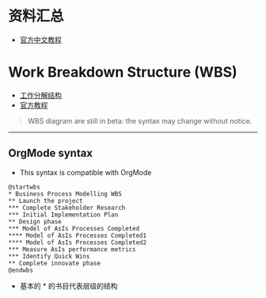 # 资料汇总
- [官方中文教程](https://plantuml.com/zh/)

# Work Breakdown Structure (WBS)
- [工作分解结构](https://wiki.mbalib.com/wiki/%E5%B7%A5%E4%BD%9C%E5%88%86%E8%A7%A3%E7%BB%93%E6%9E%84)
- [官方教程](https://plantuml.com/zh/wbs-diagram)
> WBS diagram are still in beta: the syntax may change without notice.

---
## OrgMode syntax
- This syntax is compatible with OrgMode

```plantuml
@startwbs
* Business Process Modelling WBS
** Launch the project
*** Complete Stakeholder Research
*** Initial Implementation Plan
** Design phase
*** Model of AsIs Processes Completed
**** Model of AsIs Processes Completed1
**** Model of AsIs Processes Completed2
*** Measure AsIs performance metrics
*** Identify Quick Wins
** Complete innovate phase
@endwbs
```
- 基本的 * 的书目代表层级的结构


